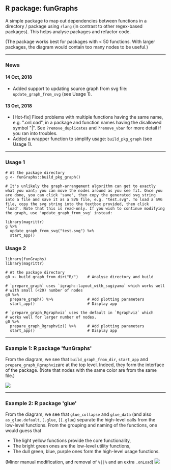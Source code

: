 ## R package: funGraphs

A simple package to map out dependencies between functions in a directory / package using `rlang` (in contrast to other regex-based packages). This helps analyse packages and refactor code. 

(The package works best for packages with < 50 functions. With larger packages, the diagram would contain too many nodes to be useful.)

---

### News
#### 14 Oct, 2018
- Added support to updating source graph from svg file: `update_graph_from_svg` (see Usage 1). 

#### 13 Oct, 2018
- [Hot-fix] Fixed problems with multiple functions having the same name, e.g. ".onLoad", in a package and function names having the disallowed symbol "|". See `?remove_duplicates` and `?remove_vbar` for more detail if you ran into troubles.
- Added a wrapper function to simplify usage: `build_pkg_graph` (see Usage 1).

--- 

### Usage 1
```
# At the package directory
g <- funGraphs::build_pkg_graph()

# It's unlikely the graph-arrangement algorithm can get to exactly what you want; you can move the nodes around as you see fit. Once you are done, you can click 'save', then copy the generated svg string into a file and save it as a SVG file, e.g. "test.svg". To load a SVG file, copy the svg string into the textbox provided, then click 'load'. Note that this is read-only. If you wish to continue modifying the graph, use 'update_graph_from_svg' instead:

library(magrittr)
g %>% 
  update_graph_from_svg("test.svg") %>% 
  start_app()
```

### Usage 2
```
library(funGraphs)
library(magrittr)

# At the package directory
g0 <- build_graph_from_dir("R/")    # Analyse directory and build 

# `prepare_graph` uses `igraph::layout_with_sugiyama` which works well
# with small (<20) number of nodes
g0 %>% 
  prepare_graph() %>%               # Add plotting parameters
  start_app()                       # Display app

# `prepare_graph_Rgraphviz` uses the default in `Rgraphviz` which
# works well for larger number of nodes.
g0 %>% 
  prepare_graph_Rgraphviz() %>%     # Add plotting parameters
  start_app()                       # Display app
```

---

### Example 1: R package 'funGraphs'
From the diagram, we see that `build_graph_from_dir`, `start_app` and `prepare_graph_Rgraphviz`are at the top level. Indeed, they form the interface of the package. (Note that nodes with the same color are from the same file.)

<img src = "others/funGraphs.png"></img>

--- 

### Example 2: R package 'glue'

From the diagram, we see that `glue_collapse` and `glue_data` (and also `as_glue.default`, `[.glue`, `[[.glue`) separate the high-level calls from the low-level functions. From the grouping and naming of the functions, one would guess that

- The light yellow functions provide the core functionality, 
- The bright green ones are the low-level utility functions,
- The dull green, blue, purple ones form the high-level usage functions.

(Minor manual modification, and removal of `%||%` and an extra `.onLoad`)
<img src = "others/glue.png"></img>
